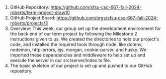 1. GitHub Repository: https://github.com/sfsu-csc-667-fall-2024-roberts/term-project-draw10
2. GitHub Project Board: https://github.com/orgs/sfsu-csc-667-fall-2024-roberts/projects/3
3. Overview: This week, our group set up the development environment for the back end of our term project by following the Milestone 2 instructions given to us. We created the directories to hold our project's code, and installed the required tools through node, like dotenv, nodemon, http-errors, ejs, morgan, cookie-parser, and husky. We imported these dependencies and middleware to help set up and execute the server in our src/server/index.ts file.
4. The basic skeleton of our project is set up and pushed to our GitHub repository.
